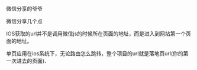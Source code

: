 微信分享的爷爷



微信分享几个点





IOS获取的url并不是调用微信js的时候所在页面的地址，而是进入到网站第一个页面的地址。





单页应用在ios系统下，无论路由怎么跳转，整个项目的url就是落地页url(你的第一次进去的页面)、